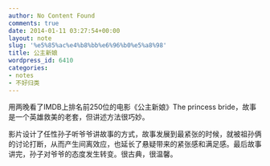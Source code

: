 ```yaml
---
author: No Content Found
comments: true
date: 2014-01-11 03:27:54+00:00
layout: note
slug: '%e5%85%ac%e4%b8%bb%e6%96%b0%e5%a8%98'
title: 公主新娘
wordpress_id: 6410
categories:
- notes
- 不好归类
---
```


用两晚看了IMDB上排名前250位的电影《公主新娘》The princess bride，故事是一个英雄救美的老套，但讲述方法很巧妙。





影片设计了任性孙子听爷爷讲故事的方式，故事发展到最紧张的时候，就被祖孙俩的讨论打断，从而产生间离效应，也延长了悬疑带来的紧张感和满足感。最后故事讲完，孙子对爷爷的态度发生转变。很古典，很温馨。
